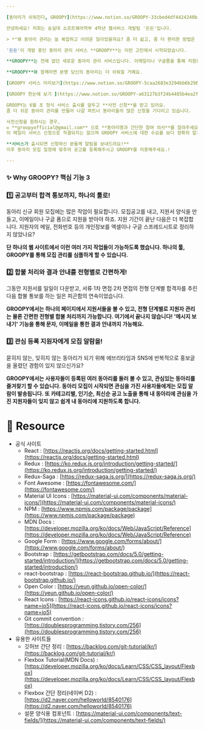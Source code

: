 ```yaml
---

[동아리가 쉬워진다, GROOPY](https://www.notion.so/GROOPY-33cbed4df4424240bda1318a787809fb)

안녕하세요! 저희는 숭실대 소프트웨어학부 4학년 웹서비스 개발팀 '든든'입니다.

> *"왜 동아리 관리는 늘 복잡하고 어려운 일이었을까요? 좀 더 쉽고, 좀 더 편리한 방법은 없는 걸까요?"*

'든든'이 개발 중인 동아리 관리 서비스 **GROOPY**는 이런 고민에서 시작되었습니다. 

**GROOPY**는 전에 없던 새로운 동아리 관리 서비스입니다. 이메일이나 구글폼을 통해 지원을 받고, 지원자 정보를 저장하고, 메일이나 문자 메시지를 통해 개별적으로 합격 여부를 통보하는 **복잡한 절차를 '하나의 웹'에서 가능하게 했습니다.**

**GROOPY**와 함께라면 분명 당신의 동아리는 더 쉬워질 거예요.

[GROOPY 서비스 미리보기](https://www.notion.so/GROOPY-5caa2683e3294bb6b2961832f0646f19)

[GROOPY 한눈에 보기 ](https://www.notion.so/GROOPY-a63127b3f24b4485b4ea2fb575f38a4d)

GROOPY는 6월 초 정식 서비스 출시를 앞두고 **사전 신청**을 받고 있어요. 
좀 더 쉬운 동아리 관리를 만들어 나갈 파트너 동아리들의 많은 신청을 기다리고 있습니다.

사전신청을 원하시는 경우, 
✉️ **groopyofficial@gmail.com** 으로 **동아리명과 간단한 참여 의사**를 알려주세요. 
이 메일이 서비스 신청으로 직결되지는 않으며 GROOPY 서비스에 대한 수요를 보다 정확히 알기 위함입니다.

**서비스가 출시되면 신청하신 분들께 알림을 보내드려요!** 
이후 동아리 모집 일정에 맞추어 공고를 등록해주시고 GROOPY를 이용해주세요.!

---
```


### ✨ **Why GROOPY? 핵심 기능 3**

### 1️⃣ 공고부터 합격 통보까지, 하나의 툴로!

동아리 신규 회원 모집에는 많은 작업이 필요합니다. 모집공고를 내고, 지원서 양식을 만들고, 이메일이나 구글 폼으로 지원을 받아야 하죠. 지원 기간이 끝난 다음은 더 복잡합니다. 지원자의 메일, 전화번호 등의 개인정보를 엑셀이나 구글 스프레드시트로 정리하지 않았나요?

**단 하나의 웹 사이트에서 이런 여러 가지 작업들이 가능하도록 했습니다. 하나의 툴, GROOPY를 통해 모집 관리를 심플하게 할 수 있습니다.** 

### 2️⃣ 합불 처리와 결과 안내를 **전형별로 간편하게!**

그동안 지원서를 일일이 다운받고, 서류∙1차 면접∙2차 면접의 전형 단계별 합격자를 추린 다음 합불 통보를 하는 일은 피곤함의 연속이었습니다.

**GROOPY에서는 하나의 페이지에서 지원서들을 볼 수 있고, 전형 단계별로 지원자 관리는 물론 간편한 전형별 합불 처리까지 가능합니다. 여기에서 끝나지 않습니다! '메시지 보내기' 기능을 통해 문자, 이메일을 통한 결과 안내까지 가능해요.**

### 3️⃣ 관심 등록 지원자에게 모집 알람을!

묻히지 않는, 잊히지 않는 동아리가 되기 위해 에브리타임과 SNS에 반복적으로 홍보글을 올렸던 경험이 있지 않으신가요? 

**GROOPY에서는 사용자들이 등록된 여러 동아리를 둘러 볼 수 있고, 관심있는 동아리를 즐겨찾기 할 수 있습니다. 동아리 모집이 시작되면 관심을 가진 사용자들에게는 모집 알람이 발송됩니다. 또 카테고리별, 인기순, 최신순 공고 노출을 통해 내 동아리에 관심을 가진 지원자들이 잊지 않고 쉽게 내 동아리에 지원하도록 합니다.**





# 🔖 Resource

- 공식 사이트
  - React : [https://reactjs.org/docs/getting-started.html](https://reactjs.org/docs/getting-started.html)
  - Redux : [https://ko.redux.js.org/introduction/getting-started/](https://ko.redux.js.org/introduction/getting-started/)
  - Redux-Saga : [https://redux-saga.js.org/](https://redux-saga.js.org/)
  - Font Awesome : [https://fontawesome.com/](https://fontawesome.com/)
  - Material UI Icons : [https://material-ui.com/components/material-icons/](https://material-ui.com/components/material-icons/)
  - NPM : [https://www.npmjs.com/package/package](https://www.npmjs.com/package/package)
  - MDN Docs : [https://developer.mozilla.org/ko/docs/Web/JavaScript/Reference](https://developer.mozilla.org/ko/docs/Web/JavaScript/Reference)
  - Google Form : [https://www.google.com/forms/about/](https://www.google.com/forms/about/)
  - Bootstrap : [https://getbootstrap.com/docs/5.0/getting-started/introduction/](https://getbootstrap.com/docs/5.0/getting-started/introduction/)
  - react-bootstrap : [https://react-bootstrap.github.io/](https://react-bootstrap.github.io/)
  - Open Color : [https://yeun.github.io/open-color/](https://yeun.github.io/open-color/)
  - React Icons : [https://react-icons.github.io/react-icons/icons?name=io5](https://react-icons.github.io/react-icons/icons?name=io5)
  - Git commit convention : [https://doublesprogramming.tistory.com/256](https://doublesprogramming.tistory.com/256)
- 유용한 사이트들
  - 깃허브 간단 정리 : [https://backlog.com/git-tutorial/kr/](https://backlog.com/git-tutorial/kr/)
  - Flexbox Tutorial(MDN Docs) : [https://developer.mozilla.org/ko/docs/Learn/CSS/CSS_layout/Flexbox](https://developer.mozilla.org/ko/docs/Learn/CSS/CSS_layout/Flexbox)
  - Flexbox 간단 정리(네이버 D2) : [https://d2.naver.com/helloworld/8540176](https://d2.naver.com/helloworld/8540176)
  - 설문 양식용 컴포넌트 : [https://material-ui.com/components/text-fields/](https://material-ui.com/components/text-fields/)
